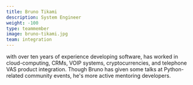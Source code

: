 ```yaml
---
title: Bruno Tikami
description: System Engineer
weight: -100
type: teammember
image: bruno-tikami.jpg
team: integration
---
```

with over ten years of experience developing software, has worked in cloud-computing, CRMs, VOIP systems, cryptocurrencies, and telephone VAS product integration. Though Bruno has given some talks at Python-related community events, he's more active mentoring  developers.
